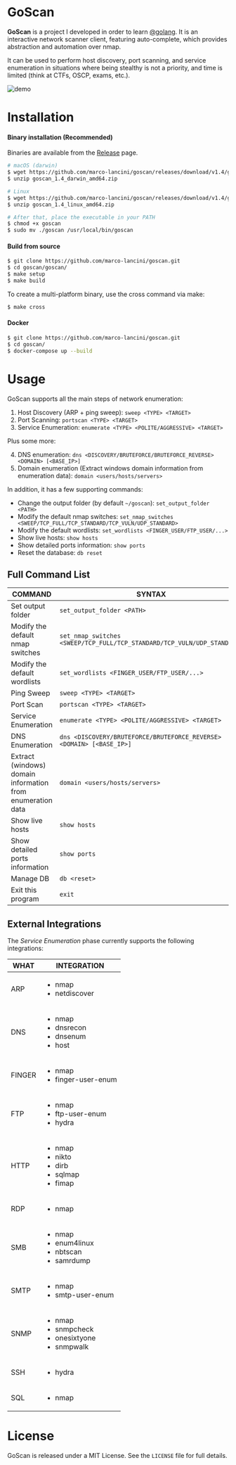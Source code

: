 # GoScan


**GoScan** is a project I developed in order to learn [@golang](https://twitter.com/golang). It is an interactive network scanner client, featuring auto-complete, which provides abstraction and automation over nmap.

It can be used to perform host discovery, port scanning, and service enumeration in situations where being stealthy is not a priority, and time is limited (think at CTFs, OSCP, exams, etc.).

![demo](https://raw.githubusercontent.com/marco-lancini/goscan/master/.github/demo.gif)




# Installation

#### Binary installation (Recommended)

Binaries are available from the [Release](https://github.com/marco-lancini/goscan/releases) page.

```bash
# macOS (darwin)
$ wget https://github.com/marco-lancini/goscan/releases/download/v1.4/goscan_1.4_darwin_amd64.zip
$ unzip goscan_1.4_darwin_amd64.zip

# Linux
$ wget https://github.com/marco-lancini/goscan/releases/download/v1.4/goscan_1.4_linux_amd64.zip
$ unzip goscan_1.4_linux_amd64.zip

# After that, place the executable in your PATH
$ chmod +x goscan
$ sudo mv ./goscan /usr/local/bin/goscan
```

#### Build from source

```bash
$ git clone https://github.com/marco-lancini/goscan.git
$ cd goscan/goscan/
$ make setup
$ make build
```

To create a multi-platform binary, use the cross command via make:

```bash
$ make cross
```


#### Docker

```bash
$ git clone https://github.com/marco-lancini/goscan.git
$ cd goscan/
$ docker-compose up --build
```




# Usage

GoScan supports all the main steps of network enumeration:

1. Host Discovery (ARP + ping sweep): `sweep <TYPE> <TARGET>`
2. Port Scanning: `portscan <TYPE> <TARGET>`
3. Service Enumeration: `enumerate <TYPE> <POLITE/AGGRESSIVE> <TARGET>`

Plus some more:

4. DNS enumeration: `dns <DISCOVERY/BRUTEFORCE/BRUTEFORCE_REVERSE> <DOMAIN> [<BASE_IP>]`
5. Domain enumeration (Extract windows domain information from enumeration data): `domain <users/hosts/servers>`


In addition, it has a few supporting commands:

- Change the output folder (by default `~/goscan`): `set_output_folder <PATH>`
- Modify the default nmap switches: `set_nmap_switches <SWEEP/TCP_FULL/TCP_STANDARD/TCP_VULN/UDP_STANDARD>`
- Modify the default wordlists: `set_wordlists <FINGER_USER/FTP_USER/...>`
- Show live hosts: `show hosts`
- Show detailed ports information: `show ports`
- Reset the database: `db reset`



## Full Command List

| COMMAND |  SYNTAX  |
| ------- | -------- |
| Set output folder                    | `set_output_folder <PATH>` |
| Modify the default nmap switches     | `set_nmap_switches <SWEEP/TCP_FULL/TCP_STANDARD/TCP_VULN/UDP_STANDARD>` |
| Modify the default wordlists         | `set_wordlists <FINGER_USER/FTP_USER/...>` |
| Ping Sweep                           | `sweep <TYPE> <TARGET>` |
| Port Scan                            | `portscan <TYPE> <TARGET>` |
| Service Enumeration                  | `enumerate <TYPE> <POLITE/AGGRESSIVE> <TARGET>` |
| DNS Enumeration                      | `dns <DISCOVERY/BRUTEFORCE/BRUTEFORCE_REVERSE> <DOMAIN> [<BASE_IP>]` |
| Extract (windows) domain information from enumeration data | `domain <users/hosts/servers>` |
| Show live hosts                      | `show hosts` |
| Show detailed ports information      | `show ports` |
| Manage DB                            | `db <reset>` |
| Exit this program                    | `exit` |



## External Integrations

The _Service Enumeration_ phase currently supports the following integrations:

| WHAT | INTEGRATION |
| ---- | ----------- |
| ARP  | <ul><li>nmap</li><li>netdiscover</li></ul> |
| DNS  | <ul><li>nmap</li><li>dnsrecon</li><li>dnsenum</li><li>host</li></ul> |
| FINGER  | <ul><li>nmap</li><li>finger-user-enum</li></ul> |
| FTP  | <ul><li>nmap</li><li>ftp-user-enum</li><li>hydra</li></ul> |
| HTTP | <ul><li>nmap</li><li>nikto</li><li>dirb</li><li>sqlmap</li><li>fimap</li></ul> |
| RDP  | <ul><li>nmap</li></ul> |
| SMB  | <ul><li>nmap</li><li>enum4linux</li><li>nbtscan</li><li>samrdump</li></ul> |
| SMTP | <ul><li>nmap</li><li>smtp-user-enum</li></ul> |
| SNMP | <ul><li>nmap</li><li>snmpcheck</li><li>onesixtyone</li><li>snmpwalk</li></ul> |
| SSH  | <ul><li>hydra</li></ul> |
| SQL  | <ul><li>nmap</li></ul> |


# License

GoScan is released under a MIT License. See the `LICENSE` file for full details.
